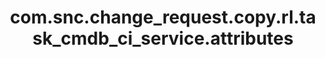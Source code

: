 ---
layout: page
title: com.snc.change_request.copy.rl.task_cmdb_ci_service.attributes
description: ""
value: "cmdb_ci_service"
---